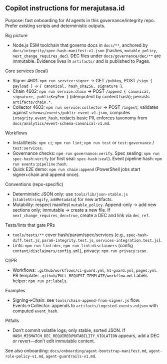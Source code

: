 ## Copilot instructions for merajutasa.id

Purpose: fast onboarding for AI agents in this governance/integrity repo. Prefer existing scripts and deterministic outputs.

Big picture
- Node.js ESM toolchain that governs docs in `docs/**`, anchored by `docs/integrity/spec-hash-manifest-v1.json` (hashes, `mutable_policy`, `next_change_requires_dec`). DEC files under `docs/governance/dec/**` are immutable. Evidence lives in `artifacts/` and is published to Pages.

Core services (local)
- Signer 4601: `npm run service:signer` → GET `/pubkey`, POST `/sign { payload }` → `{ canonical, hash_sha256, signature }`.
- Chain 4602: `npm run service:chain` → POST `/append { canonical, signature, publicKeyPem }` (idempotent by content hash); persists `artifacts/chain.*`.
- Collector 4603: `npm run service:collector` → POST `/ingest`; validates against `schemas/events/public-event-v1.json`, computes `integrity.event_hash`, redacts basic PII, enforces taxonomy from `docs/analytics/event-schema-canonical-v1.md`.

Workflows
- Install/tests: `npm ci`; `npm run lint`; `npm run test` or `test:governance` / `test:services`.
- Governance checks: `npm run governance:verify`. Spec sealing: `npm run spec-hash:verify` (or first seal: `spec-hash:seal`). Event pipeline hash: `npm run events:pipeline:hash`.
- Quick E2E demo: `npm run chain:append` (PowerShell jobs start signer+chain and append once).

Conventions (repo-specific)
- Deterministic JSON only: use `tools/lib/json-stable.js` (`stableStringify`, `addMetadata`) for new artifacts.
- Mutability: respect manifest `mutable_policy`. Append-only → add new sections only; immutable → create a new file. If `next_change_requires_dec=true`, create a DEC and link via `dec_ref`.

Tests/lints that gate PRs
- `tools/tests/**` cover hash/param/spec/services (e.g., `spec-hash-diff.test.js`, `param-integrity.test.js`, `services-integration.test.js`).
- Lints: `npm run lint:dec`, `npm run lint:disclaimers` (config `content/disclaimers/config.yml`), privacy: `npm run privacy:scan`.

CI/PR
- Workflows: `.github/workflows/ci-guard.yml`, `h1-guard.yml`, `pages.yml`. PR template: `.github/PULL_REQUEST_TEMPLATE/workflow.md`. Labels helper: `npm run pr:labels`.

Examples
- Signing→Chain: see `tools/chain-append-from-signer.js` flow. Events→Collector: appends to `artifacts/ingested-events.ndjson` with computed `event_hash`.

Pitfalls
- Don’t commit volatile logs; only stable, sorted JSON. If `HASH_MISMATCH_DEC_REQUIRED`/`MUTABILITY_VIOLATION` appears, add a DEC or revert—don’t edit immutable content.

See also onboarding: `docs/onboarding/agent-bootstrap-manifest.md`, `agent-role-policy-v1.md`, `agent-guardrails-v1.md`.
